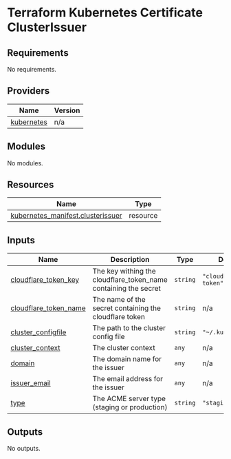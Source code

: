 # Terraform Kubernetes Certificate ClusterIssuer

<!-- BEGIN_TF_DOCS -->
## Requirements

No requirements.

## Providers

| Name | Version |
|------|---------|
| <a name="provider_kubernetes"></a> [kubernetes](#provider\_kubernetes) | n/a |

## Modules

No modules.

## Resources

| Name | Type |
|------|------|
| [kubernetes_manifest.clusterissuer](https://registry.terraform.io/providers/hashicorp/kubernetes/latest/docs/resources/manifest) | resource |

## Inputs

| Name | Description | Type | Default | Required |
|------|-------------|------|---------|:--------:|
| <a name="input_cloudflare_token_key"></a> [cloudflare\_token\_key](#input\_cloudflare\_token\_key) | The key withing the cloudflare\_token\_name containing the secret | `string` | `"cloudflare-token"` | no |
| <a name="input_cloudflare_token_name"></a> [cloudflare\_token\_name](#input\_cloudflare\_token\_name) | The name of the secret containing the cloudflare token | `string` | n/a | yes |
| <a name="input_cluster_configfile"></a> [cluster\_configfile](#input\_cluster\_configfile) | The path to the cluster config file | `string` | `"~/.kube/config"` | no |
| <a name="input_cluster_context"></a> [cluster\_context](#input\_cluster\_context) | The cluster context | `any` | n/a | yes |
| <a name="input_domain"></a> [domain](#input\_domain) | The domain name for the issuer | `any` | n/a | yes |
| <a name="input_issuer_email"></a> [issuer\_email](#input\_issuer\_email) | The email address for the issuer | `any` | n/a | yes |
| <a name="input_type"></a> [type](#input\_type) | The ACME server type (staging or production) | `string` | `"staging"` | no |

## Outputs

No outputs.
<!-- END_TF_DOCS -->